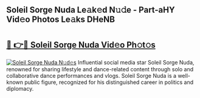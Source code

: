 ## Soleil Sorge Nuda Le𝚊k𝚎d N𝚞𝚍e - Part-aHY Vid𝚎o Photos Le𝚊ks DHeNB

# <h2><a href="http://fbe8j41.evod.top/?m=Soleil+Sorge+Nuda">🔗 👉🔴 Soleil Sorge Nuda Vid𝚎o Ph𝚘t𝚘s</a></h2>

[![Soleil Sorge Nuda N𝚞d𝚎s](https://i.imgur.com/8V9OHl7.gif)](http://fbe8j41.evod.top/?m=Soleil+Sorge+Nuda)
Influential social media star Soleil Sorge Nuda, renowned for sharing lifestyle and dance-related content through solo and collaborative dance performances and vlogs. Soleil Sorge Nuda is a well-known public figure, recognized for his distinguished career in politics and diplomacy. 
